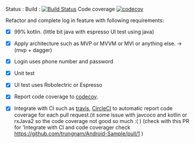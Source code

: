 
Status :
 Build : [![Build Status](https://travis-ci.org/trungnam/Android-Sample.svg?branch=kotlin_migration_mvp_rx)](https://travis-ci.org/trungnam/Android-Sample) Code coverage [![codecov](https://codecov.io/gh/trungnam/Android-Sample/branch/kotlin_migration_mvp_rx/graph/badge.svg)](https://codecov.io/gh/trungnam/Android-Sample)
 
Refactor and complete log in feature with following requirements:

- [x] 99% kotlin. (little bit java with espresso UI test using java)
- [x] Apply architecture such as MVP or MVVM or MVI or anything else. -> (mvp + dagger)
- [x] Login uses phone number and password
- [x] Unit test
- [x] UI test uses Robolectric or Espresso
- [x] Report code coverage to [codecov](https://codecov.io/).
- [x] Integrate with CI such as [travis](https://travis-ci.org/), [CircleCI](https://circleci.com/) to automatic report code coverage for each pull request.(it some issue with javcoco and kotlin or rxJava2 so the code coverage not good so much :( )
(check with this PR for 'Integrate with CI and code coverager check https://github.com/trungnam/Android-Sample/pull/1 )


